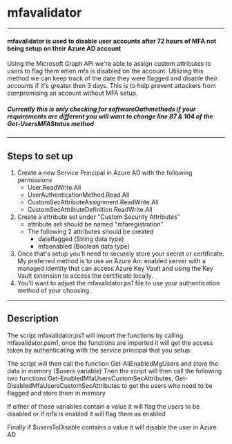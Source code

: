 # mfavalidator
---

#### mfavalidator is used to disable user accounts after 72 hours of MFA not being setup on their Azure AD account

Using the Microsoft Graph API we're able to assign custom attributes to users to flag them when mfa is disabled on the account. Utilizing this method we can keep track of the date they were flagged and disable their accounts if it's greater then 3 days. This is to help prevent attackers from compromising an account without MFA setup.

##### *Currently this is only checking for softwareOathmethods if your requirements are different you will want to change line 87 & 104 of the Get-UsersMFAStatus method*
---
## Steps to set up
1. Create a new Service Principal in Azure AD with the following permissions
    - User.ReadWrite.All
    - UserAuthenticationMethod.Read.All
    - CustomSecAttributeAssignment.ReadWrite.All
    - CustomSecAttributeDefinition.ReadWrite.All
2. Create a attribute set under "Custom Security Attributes"
    - attribute set should be named "mfaregistration"
    - The following 2 attributes should be created
      - dateflagged (String data type)
      - mfaenabled (Boolean data type)
3. Once that's setup you'll need to securely store your secret or certificate. My preferred method is to use an Azure Arc enabled server with a managed identity that can access Azure Key Vault and using the Key Vault extension to access the certificate locally.
4. You'll want to adjust the mfavalidator.ps1 file to use your authentication method of your choosing.

---
## Description
The script mfavalidator.ps1 will import the functions by calling mfavalidator.psm1, once the functions are imported it will get the access token by authenticating with the service principal that you setup.

The script will then call the function Get-AllEnabledMgUsers and store the data in memory ($users variable)
Then the script will then call the following two functions Get-EnabledMfaUsersCustomSecAttributes, Get-DisabledMfaUsersCustomSecAttributes to get the users who need to be flagged and store them in memory

If either of those variables contain a value it will flag the users to be disabled or if mfa is enabled it will flag them as enabled

Finally if $usersToDisable contains a value it will disable the user in Azure AD 


